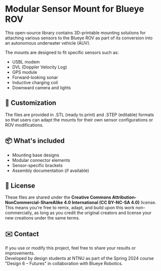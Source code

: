 # Modular Sensor Mount for Blueye ROV

This open-source library contains 3D-printable mounting solutions for attaching various sensors to the Blueye ROV as part of its conversion into an autonomous underwater vehicle (AUV).

The mounts are designed to fit specific sensors such as:
- USBL modem
- DVL (Doppler Velocity Log)
- GPS module
- Forward-looking sonar
- Inductive charging coil
- Downward camera and lights

## 🔧 Customization
The files are provided in .STL (ready to print) and .STEP (editable) formats so that users can adapt the mounts for their own sensor configurations or ROV modifications.

## 📦 What's included
- Mounting base designs
- Modular connector elements
- Sensor-specific brackets
- Assembly documentation (if available)

## 📄 License
These files are shared under the **Creative Commons Attribution-NonCommercial-ShareAlike 4.0 International (CC BY-NC-SA 4.0)** license.  
This means you're free to remix, adapt, and build upon this work non-commercially, as long as you credit the original creators and license your new creations under the same terms.

## ✉️ Contact
If you use or modify this project, feel free to share your results or improvements.  
Developed by design students at NTNU as part of the Spring 2024 course "Design 6 – Futures" in collaboration with Blueye Robotics.

